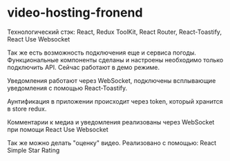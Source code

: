 # video-hosting-fronend
Технологический стэк: React, Redux ToolKit, React Router, React-Toastify, React Use Websocket

Так же есть возможность подключения еще и сервиса погоды. Функциональные компоненты сделаны и настроены необходимо только подключить API. Сейчас работают в демо режиме.

Уведомления работают через WebSocket, подключены всплывающие уведомления с помощью React-Toastify.

Аунтификация в приложении происходит через token, который хранится в store redux.

Комментарии к медиа и уведомления реализованы через WebSocket при помощи React Use Websocket

Так же можно делать "оценку" видео. Реализовано с помощью: React Simple Star Rating
